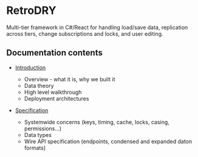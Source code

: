 # RetroDRY
Multi-tier framework in C#/React for handling load/save data, replication across tiers, change subscriptions and locks, and user editing.

## Documentation contents

* [Introduction](documentation/0intro.md)
  * Overview - what it is, why we built it
  * Data theory
  * High level walkthrough
  * Deployment architectures

* [Specification](documentation/1spec.md)
  * Systemwide concerns (keys, timing, cache, locks, casing, permissions...)
  * Data types
  * Wire API specification (endpoints, condensed and expanded daton formats)
